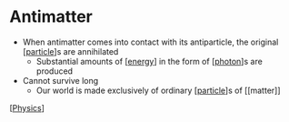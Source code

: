 # Antimatter

- When antimatter comes into contact with its antiparticle, the original [[particle]]s are annihilated
  - Substantial amounts of [[energy]] in the form of [[photon]]s are produced
- Cannot survive long
  - Our world is made exclusively of ordinary [[particle]]s of [[matter]]

[[Physics]]

[//begin]: # "Autogenerated link references for markdown compatibility"
[particle]: particle "Particle"
[energy]: energy "Energy"
[photon]: photon "Photon"
[Physics]: physics "Physics"
[//end]: # "Autogenerated link references"